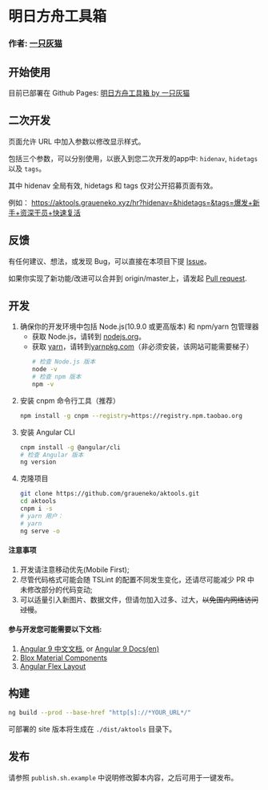 # 明日方舟工具箱

### 作者: [一只灰猫](https://github.com/graueneko)

## 开始使用

目前已部署在 Github Pages: [明日方舟工具箱 by 一只灰猫](https://aktools.graueneko.xyz/)

## 二次开发

页面允许 URL 中加入参数以修改显示样式。

包括三个参数，可以分别使用，以嵌入到您二次开发的app中: `hidenav`, `hidetags` 以及 `tags`。

其中 hidenav 全局有效, hidetags 和 tags 仅对公开招募页面有效。

例如：
<https://aktools.graueneko.xyz/hr?hidenav=&hidetags=&tags=爆发+新手+资深干员+快速复活>

## 反馈

有任何建议、想法，或发现 Bug，可以直接在本项目下提 [Issue](https://github.com/graueneko/aktools/issues)。

如果你实现了新功能/改进可以合并到 origin/master上，请发起 [Pull request](https://github.com/graueneko/aktools/pulls).

## 开发


1. 确保你的开发环境中包括 Node.js(10.9.0 或更高版本) 和 npm/yarn 包管理器
    * 获取 Node.js，请转到 [nodejs.org](https://nodejs.org)。
    * 获取 [yarn](https://baike.baidu.com/item/yarn)，请转到[yarnpkg.com](https://yarnpkg.com/zh-Hans/docs/install#windows-stable)（非必须安装，该网站可能需要梯子）
        ```bash
        # 检查 Node.js 版本
        node -v
        # 检查 npm 版本
        npm -v
        ```
2. 安装 cnpm 命令行工具（推荐）
    ```bash
    npm install -g cnpm --registry=https://registry.npm.taobao.org
    ```
3. 安装 Angular CLI
    ```bash
    cnpm install -g @angular/cli
    # 检查 Angular 版本
    ng version
    ```
4. 克隆项目
    ```bash
    git clone https://github.com/graueneko/aktools.git
    cd aktools
    cnpm i -s
    # yarn 用户：
    # yarn
    ng serve -o
    ```


#### 注意事项

1. 开发请注意移动优先(Mobile First);
2. 尽管代码格式可能会随 TSLint 的配置不同发生变化，还请尽可能减少 PR 中未修改部分的代码变动;
3. 可以适量引入新图片、数据文件，但请勿加入过多、过大，~~以免国内网络访问过慢~~。

#### 参与开发您可能需要以下文档:

1. [Angular 9 中文文档](https://angular.cn/docs), or [Angular 9 Docs(en)](https://angular.io/docs)
2. [Blox Material Components](https://blox.src.zone/material/components)
3. [Angular Flex Layout](https://github.com/angular/flex-layout)

## 构建

```bash
ng build --prod --base-href "http[s]://*YOUR_URL*/"
```

可部署的 site 版本将生成在 `./dist/aktools` 目录下。

## 发布
请参照 `publish.sh.example` 中说明修改脚本内容，之后可用于一键发布。
